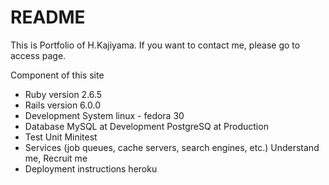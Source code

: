 # README

This is Portfolio of H.Kajiyama.
If you want to contact me, please go to access page.

Component of this site

* Ruby version
  2.6.5
* Rails version
  6.0.0
* Development System
  linux - fedora 30
* Database
  MySQL at Development
  PostgreSQ at Production
* Test Unit
  Minitest
* Services (job queues, cache servers, search engines, etc.)
  Understand me, Recruit me
* Deployment instructions
  heroku
